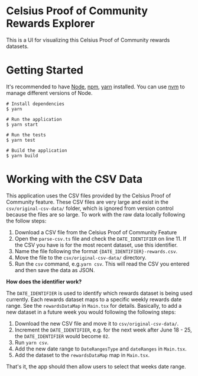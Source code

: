 # Celsius Proof of Community Rewards Explorer

This is a UI for visualizing this Celsius Proof of Community rewards datasets.

# Getting Started

It's recommended to have [Node](https://nodejs.org/en/), [npm](https://www.npmjs.com/), [yarn](https://yarnpkg.com/lang/en/docs/) installed. You can use [nvm](https://github.com/nvm-sh/nvm) to manage different versions of Node.

```shell
# Install dependencies
$ yarn

# Run the application
$ yarn start

# Run the tests
$ yarn test

# Build the application
$ yarn build
```

# Working with the CSV Data

This application uses the CSV files provided by the Celsius Proof of Community feature. These CSV files are very large and exist in the `csv/original-csv-data/` folder, which is ignored from version control because the files are so large. To work with the raw data locally following the follow steps:

1. Download a CSV file from the Celsius Proof of Community Feature
2. Open the `parse-csv.ts` file and check the `DATE_IDENTIFIER` on line 11. If the CSV you have is for the most recent dataset, use this identifier.
3. Name the file following the format `{DATE_IDENTIFIER}-rewards.csv`.
4. Move the file to the `csv/original-csv-data/` directory.
5. Run the `csv` command, e.g.`yarn csv`. This will read the CSV you entered and then save the data as JSON.

**How does the identifier work?**

The `DATE_IDENTIFIER` is used to identify which rewards dataset is being used currently. Each rewards dataset maps to a specific weekly rewards date range. See the `rewardsDataMap` in `Main.tsx` for details. Basically, to add a new dataset in a future week you would following the following steps:

1. Download the new CSV file and move it to `csv/original-csv-data/`.
2. Increment the `DATE_IDENTIFIER`, e.g. for the next week after June 18 - 25, the `DATE_IDENTIFIER` would become `02`.
3. Run `yarn csv`.
4. Add the new date range to `DateRangesType` and `dateRanges` in `Main.tsx`.
5. Add the dataset to the `rewardsDataMap` map in `Main.tsx`.

That's it, the app should then allow users to select that weeks date range.

